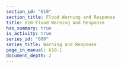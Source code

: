 ```yaml
---
section_id: "610"
section_title: Flood Warning and Response
title: 610 Flood Warning and Response
has_summary: true
is_activity: true
series_id: "600"
series_title: Warning and Response
page_in_manual: 610-1
document_depth: 2
---
```

